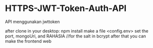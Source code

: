 # HTTPS-JWT-Token-Auth-API
API menggunakan jwttoken


after clone in your desktop:
npm install
make a file <config.env>
set the port, mongoUri, and RAHASIA //for the salt in bcrypt
after that you can make the frontend web
